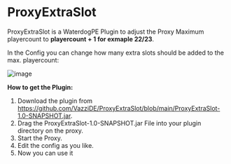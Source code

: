 # ProxyExtraSlot
ProxyExtraSlot is a WaterdogPE Plugin to adjust the Proxy Maximum playercount to <b>playercount + 1 for exmaple 22/23</b>.

In the Config you can change how many extra slots should be added to the max. playercount:

![image](https://user-images.githubusercontent.com/45903049/127701315-c9a55a4d-622c-476f-bd0b-706960b424df.png)


**How to get the Plugin:**

1. Download the plugin from https://github.com/VazziDE/ProxyExtraSlot/blob/main/ProxyExtraSlot-1.0-SNAPSHOT.jar.
2. Drag the ProxyExtraSlot-1.0-SNAPSHOT.jar File into your plugin directory on the proxy.
3. Start the Proxy.
4. Edit the config as you like.
5. Now you can use it
